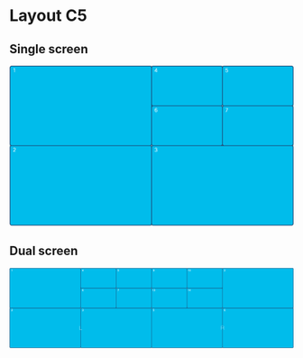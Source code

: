 # Layout C5
## Single screen
![Preview](layout_c5.gif?raw=true "Preview")
## Dual screen
![Preview](layout_c5_dual.gif?raw=true "Preview")
